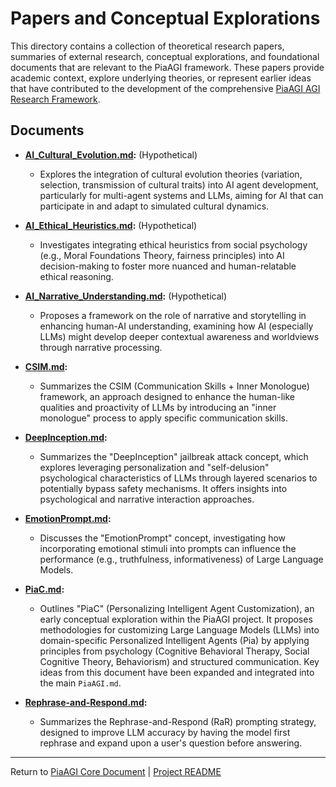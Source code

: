 <!-- PiaAGI AGI Research Framework Document -->
# Papers and Conceptual Explorations

This directory contains a collection of theoretical research papers, summaries of external research, conceptual explorations, and foundational documents that are relevant to the PiaAGI framework. These papers provide academic context, explore underlying theories, or represent earlier ideas that have contributed to the development of the comprehensive [PiaAGI AGI Research Framework](../PiaAGI.md).

## Documents

*   **[AI_Cultural_Evolution.md](AI_Cultural_Evolution.md):** (Hypothetical)
    *   Explores the integration of cultural evolution theories (variation, selection, transmission of cultural traits) into AI agent development, particularly for multi-agent systems and LLMs, aiming for AI that can participate in and adapt to simulated cultural dynamics.

*   **[AI_Ethical_Heuristics.md](AI_Ethical_Heuristics.md):** (Hypothetical)
    *   Investigates integrating ethical heuristics from social psychology (e.g., Moral Foundations Theory, fairness principles) into AI decision-making to foster more nuanced and human-relatable ethical reasoning.

*   **[AI_Narrative_Understanding.md](AI_Narrative_Understanding.md):** (Hypothetical)
    *   Proposes a framework on the role of narrative and storytelling in enhancing human-AI understanding, examining how AI (especially LLMs) might develop deeper contextual awareness and worldviews through narrative processing.

*   **[CSIM.md](CSIM.md):**
    *   Summarizes the CSIM (Communication Skills + Inner Monologue) framework, an approach designed to enhance the human-like qualities and proactivity of LLMs by introducing an "inner monologue" process to apply specific communication skills.

*   **[DeepInception.md](DeepInception.md):**
    *   Summarizes the "DeepInception" jailbreak attack concept, which explores leveraging personalization and "self-delusion" psychological characteristics of LLMs through layered scenarios to potentially bypass safety mechanisms. It offers insights into psychological and narrative interaction approaches.

*   **[EmotionPrompt.md](EmotionPrompt.md):**
    *   Discusses the "EmotionPrompt" concept, investigating how incorporating emotional stimuli into prompts can influence the performance (e.g., truthfulness, informativeness) of Large Language Models.

*   **[PiaC.md](PiaC.md):**
    *   Outlines "PiaC" (Personalizing Intelligent Agent Customization), an early conceptual exploration within the PiaAGI project. It proposes methodologies for customizing Large Language Models (LLMs) into domain-specific Personalized Intelligent Agents (Pia) by applying principles from psychology (Cognitive Behavioral Therapy, Social Cognitive Theory, Behaviorism) and structured communication. Key ideas from this document have been expanded and integrated into the main `PiaAGI.md`.

*   **[Rephrase-and-Respond.md](Rephrase-and-Respond.md):**
    *   Summarizes the Rephrase-and-Respond (RaR) prompting strategy, designed to improve LLM accuracy by having the model first rephrase and expand upon a user's question before answering.

---
Return to [PiaAGI Core Document](../PiaAGI.md) | [Project README](../README.md)
